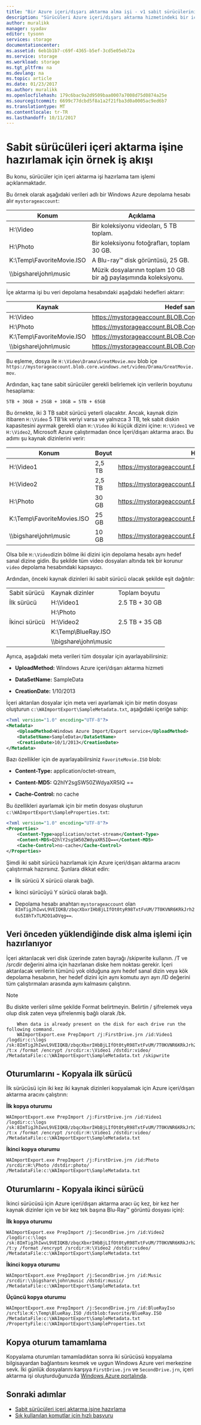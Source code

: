 ```yaml
---
title: "Bir Azure içeri/dışarı aktarma alma işi - v1 sabit sürücülerini prep için örnek iş akışı | Microsoft Docs"
description: "Sürücüleri Azure içeri/dışarı aktarma hizmetindeki bir içeri aktarma işi hazırlama tam işlemi için bkz."
author: muralikk
manager: syadav
editor: tysonn
services: storage
documentationcenter: 
ms.assetid: 6eb1b1b7-c69f-4365-b5ef-3cd5e05eb72a
ms.service: storage
ms.workload: storage
ms.tgt_pltfrm: na
ms.devlang: na
ms.topic: article
ms.date: 01/23/2017
ms.author: muralikk
ms.openlocfilehash: 179c6bac9a2d9509baa0007a7008d75d0874a25e
ms.sourcegitcommit: 6699c77dcbd5f8a1a2f21fba3d0a0005ac9ed6b7
ms.translationtype: MT
ms.contentlocale: tr-TR
ms.lasthandoff: 10/11/2017
---
```

# <a name="sample-workflow-to-prepare-hard-drives-for-an-import-job"></a>Sabit sürücüleri içeri aktarma işine hazırlamak için örnek iş akışı
Bu konu, sürücüler için içeri aktarma işi hazırlama tam işlemi açıklanmaktadır.  
  
Bu örnek olarak aşağıdaki verileri adlı bir Windows Azure depolama hesabı alır `mystorageaccount`:  
  
|Konum|Açıklama|  
|--------------|-----------------|  
|H:\Video|Bir koleksiyonu videoları, 5 TB toplam.|  
|H:\Photo|Bir koleksiyonu fotoğrafları, toplam 30 GB.|  
|K:\Temp\FavoriteMovie.ISO|A Blu-ray™ disk görüntüsü, 25 GB.|  
|\\\bigshare\john\music|Müzik dosyalarının toplam 10 GB bir ağ paylaşımında koleksiyonu.|  
  
İçe aktarma işi bu veri depolama hesabındaki aşağıdaki hedefleri aktarır:  
  
|Kaynak|Hedef sanal dizin veya blob|  
|------------|-------------------------------------------|  
|H:\Video|https://mystorageaccount.BLOB.Core.Windows.NET/video|  
|H:\Photo|https://mystorageaccount.BLOB.Core.Windows.NET/Photo|  
|K:\Temp\FavoriteMovie.ISO|https://mystorageaccount.BLOB.Core.Windows.NET/favorite/FavoriteMovies.ISO|  
|\\\bigshare\john\music|https://mystorageaccount.BLOB.Core.Windows.NET/Music|  
  
Bu eşleme, dosya ile `H:\Video\Drama\GreatMovie.mov` blob içe `https://mystorageaccount.blob.core.windows.net/video/Drama/GreatMovie.mov`.  
  
Ardından, kaç tane sabit sürücüler gerekli belirlemek için verilerin boyutunu hesaplama:  
  
`5TB + 30GB + 25GB + 10GB = 5TB + 65GB`  
  
Bu örnekte, iki 3 TB sabit sürücü yeterli olacaktır. Ancak, kaynak dizin itibaren `H:\Video` 5 TB'lık veriyi varsa ve yalnızca 3 TB, tek sabit diskin kapasitesini ayırmak gerekli olan `H:\Video` iki küçük dizini içine: `H:\Video1` ve `H:\Video2`, Microsoft Azure çalıştırmadan önce İçeri/dışarı aktarma aracı. Bu adımı şu kaynak dizinlerini verir:  
  
|Konum|Boyut|Hedef sanal dizin veya blob|  
|--------------|----------|-------------------------------------------|  
|H:\Video1|2,5 TB|https://mystorageaccount.BLOB.Core.Windows.NET/video|  
|H:\Video2|2,5 TB|https://mystorageaccount.BLOB.Core.Windows.NET/video|  
|H:\Photo|30 GB|https://mystorageaccount.BLOB.Core.Windows.NET/Photo|  
|K:\Temp\FavoriteMovies.ISO|25 GB|https://mystorageaccount.BLOB.Core.Windows.NET/favorite/FavoriteMovies.ISO|  
|\\\bigshare\john\music|10 GB|https://mystorageaccount.BLOB.Core.Windows.NET/Music|  
  
 Olsa bile `H:\Video`dizin bölme iki dizini için depolama hesabı aynı hedef sanal dizine gidin. Bu şekilde tüm video dosyaları altında tek bir korunur `video` depolama hesabındaki kapsayıcı.  
  
 Ardından, önceki kaynak dizinleri iki sabit sürücü olacak şekilde eşit dağıtılır:  
  
||||  
|-|-|-|  
|Sabit sürücü|Kaynak dizinler|Toplam boyutu|  
|İlk sürücü|H:\Video1|2.5 TB + 30 GB|  
||H:\Photo||  
|İkinci sürücü|H:\Video2|2.5 TB + 35 GB|  
||K:\Temp\BlueRay.ISO||  
||\\\bigshare\john\music||  
  
Ayrıca, aşağıdaki meta verileri tüm dosyalar için ayarlayabilirsiniz:  
  
-   **UploadMethod:** Windows Azure içeri/dışarı aktarma hizmeti  
  
-   **DataSetName:** SampleData  
  
-   **CreationDate:** 1/10/2013  
  
İçeri aktarılan dosyalar için meta veri ayarlamak için bir metin dosyası oluşturun `c:\WAImportExport\SampleMetadata.txt`, aşağıdaki içeriğe sahip:  
  
```xml
<?xml version="1.0" encoding="UTF-8"?>  
<Metadata>  
    <UploadMethod>Windows Azure Import/Export service</UploadMethod>  
    <DataSetName>SampleData</DataSetName>  
    <CreationDate>10/1/2013</CreationDate>  
</Metadata>  
```
  
Bazı özellikler için de ayarlayabilirsiniz `FavoriteMovie.ISO` blob:  
  
-   **Content-Type:** application/octet-stream,  
  
-   **Content-MD5:** Q2hlY2sgSW50ZWdyaXR5IQ ==  
  
-   **Cache-Control:** no cache  
  
Bu özellikleri ayarlamak için bir metin dosyası oluşturun `c:\WAImportExport\SampleProperties.txt`:  
  
```xml
<?xml version="1.0" encoding="UTF-8"?>  
<Properties>  
    <Content-Type>application/octet-stream</Content-Type>  
    <Content-MD5>Q2hlY2sgSW50ZWdyaXR5IQ==</Content-MD5>  
    <Cache-Control>no-cache</Cache-Control>  
</Properties>  
```
  
Şimdi iki sabit sürücü hazırlamak için Azure içeri/dışarı aktarma aracını çalıştırmak hazırsınız. Şunlara dikkat edin:  
  
-   İlk sürücü X sürücü olarak bağlı.  
  
-   İkinci sürücüyü Y sürücü olarak bağlı.  
  
-   Depolama hesabı anahtarı `mystorageaccount` olan `8ImTigJhIwvL9VEIQKB/zbqcXbxrIHbBjLIfOt0tyR98TxtFvUM/7T0KVNR6KRkJrh26u5I8hTxTLM2O1aDVqg==`.  

## <a name="preparing-disk-for-import-when-data-is-pre-loaded"></a>Veri önceden yüklendiğinde disk alma işlemi için hazırlanıyor
 
 İçeri aktarılacak veri disk üzerinde zaten bayrağı /skipwrite kullanın. /T ve /srcdir değerini alma için hazırlanan diske hem noktası gerekir. İçeri aktarılacak verilerin tümünü yok olduğuna aynı hedef sanal dizin veya kök depolama hesabının, her hedef dizini için aynı komutu ayrı ayrı /ID değerini tüm çalıştırmaları arasında aynı kalmasını çalıştırın.

>[!NOTE] 
>Bu diskte verileri silme şekilde Format belirtmeyin. Belirtin / şifrelemek veya olup disk zaten veya şifrelenmiş bağlı olarak /bk. 
>

```
    When data is already present on the disk for each drive run the following command.
    WAImportExport.exe PrepImport /j:FirstDrive.jrn /id:Video1 /logdir:c:\logs /sk:8ImTigJhIwvL9VEIQKB/zbqcXbxrIHbBjLIfOt0tyR98TxtFvUM/7T0KVNR6KRkJrh26u5I8hTxTLM2O1aDVqg== /t:x /format /encrypt /srcdir:x:\Video1 /dstdir:video/ /MetadataFile:c:\WAImportExport\SampleMetadata.txt /skipwrite
```

## <a name="copy-sessions---first-drive"></a>Oturumlarını - Kopyala ilk sürücü

İlk sürücüsü için iki kez iki kaynak dizinleri kopyalamak için Azure içeri/dışarı aktarma aracını çalıştırın:  

**İlk kopya oturumu**
  
```
WAImportExport.exe PrepImport /j:FirstDrive.jrn /id:Video1 /logdir:c:\logs /sk:8ImTigJhIwvL9VEIQKB/zbqcXbxrIHbBjLIfOt0tyR98TxtFvUM/7T0KVNR6KRkJrh26u5I8hTxTLM2O1aDVqg== /t:x /format /encrypt /srcdir:H:\Video1 /dstdir:video/ /MetadataFile:c:\WAImportExport\SampleMetadata.txt  
```

**İkinci kopya oturumu**

```  
WAImportExport.exe PrepImport /j:FirstDrive.jrn /id:Photo /srcdir:H:\Photo /dstdir:photo/ /MetadataFile:c:\WAImportExport\SampleMetadata.txt
```

## <a name="copy-sessions---second-drive"></a>Oturumlarını - Kopyala ikinci sürücü
 
İkinci sürücüsü için Azure içeri/dışarı aktarma aracı üç kez, bir kez her kaynak dizinler için ve bir kez tek başına Blu-Ray™ görüntü dosyası için):  
  
**İlk kopya oturumu** 

```
WAImportExport.exe PrepImport /j:SecondDrive.jrn /id:Video2 /logdir:c:\logs /sk:8ImTigJhIwvL9VEIQKB/zbqcXbxrIHbBjLIfOt0tyR98TxtFvUM/7T0KVNR6KRkJrh26u5I8hTxTLM2O1aDVqg== /t:y /format /encrypt /srcdir:H:\Video2 /dstdir:video/ /MetadataFile:c:\WAImportExport\SampleMetadata.txt  
```
  
**İkinci kopya oturumu**

```
WAImportExport.exe PrepImport /j:SecondDrive.jrn /id:Music /srcdir:\\bigshare\john\music /dstdir:music/ /MetadataFile:c:\WAImportExport\SampleMetadata.txt  
```  
  
**Üçüncü kopya oturumu**  

```
WAImportExport.exe PrepImport /j:SecondDrive.jrn /id:BlueRayIso /srcfile:K:\Temp\BlueRay.ISO /dstblob:favorite/BlueRay.ISO /MetadataFile:c:\WAImportExport\SampleMetadata.txt /PropertyFile:c:\WAImportExport\SampleProperties.txt  
```

## <a name="copy-session-completion"></a>Kopya oturum tamamlama

Kopyalama oturumları tamamladıktan sonra iki sürücüsü kopyalama bilgisayardan bağlantısını kesmek ve uygun Windows Azure veri merkezine sevk. İki günlük dosyalarını karşıya `FirstDrive.jrn` ve `SecondDrive.jrn`, içeri aktarma işi oluşturduğunuzda [Windows Azure portalında](https://manage.windowsazure.com/).  
  
## <a name="next-steps"></a>Sonraki adımlar

* [Sabit sürücüleri içeri aktarma işine hazırlama](../storage-import-export-tool-preparing-hard-drives-import-v1.md)   
* [Sık kullanılan komutlar için hızlı başvuru](../storage-import-export-tool-quick-reference-v1.md) 

